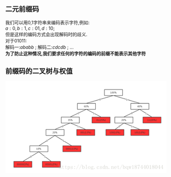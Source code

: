 ## 二元前缀码 
我们可以用0,1字符串来编码表示字符,例如:  
$a:0,b:1,c:01,d:10$;  
但是这样的编码方式会出现解码时的歧义.  
对于$01011$:  
解码一:$ababb$ ;
解码二:$cdcdb$ ;
...  
**为了防止这种情况,我们要求任何的字符的编码的前缀不能表示其他字符**

## 前缀码的二叉树与权值  
![](前缀二叉树.png)
